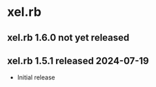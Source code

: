 
# xel.rb


## xel.rb 1.6.0  not yet released


## xel.rb 1.5.1  released 2024-07-19

* Initial release

